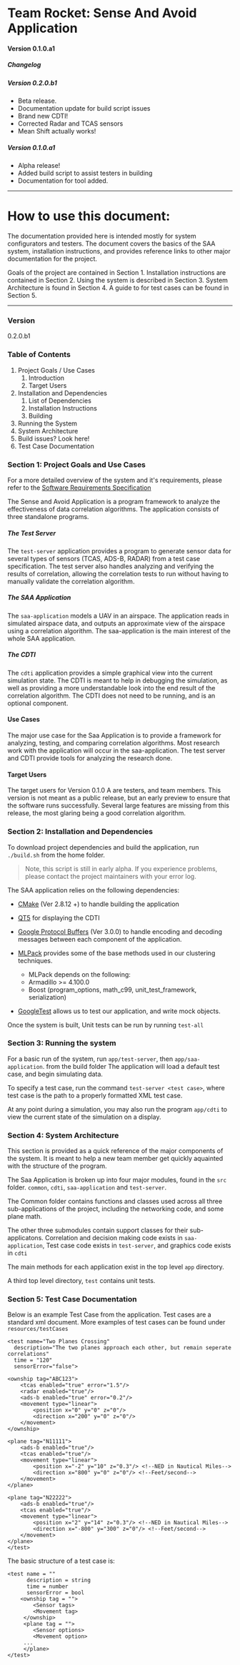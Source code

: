 # Team Rocket: Sense And Avoid Application
#### Version 0.1.0.a1

##### Changelog
##### Version 0.2.0.b1
- Beta release.
- Documentation update for build script issues
- Brand new CDTI!
- Corrected Radar and TCAS sensors
- Mean Shift actually works!
##### Version 0.1.0.a1
- Alpha release! 
- Added build script to assist testers in building
- Documentation for tool added.

***

# How to use this document:
The documentation provided here is intended mostly for system configurators and testers. The document covers the basics of the SAA system, installation instructions, and provides reference links to other major documentation for the project.

Goals of the project are contained in Section 1. Installation instructions are contained in Section 2. Using the system is described in Section 3. System Architecture is found in Section 4. A guide to for test cases can be found in Section 5.

*****
### Version
0.2.0.b1

### Table of Contents
1. Project Goals / Use Cases
    1. Introduction
    2. Target Users
2. Installation and Dependencies
    1. List of Dependencies
    2. Installation Instructions
    3. Building 
3. Running the System
4. System Architecture
5. Build issues? Look here!
6. Test Case Documentation

### Section 1: Project Goals and Use Cases
For a more detailed overview of the system and it's requirements, please refer to the [Software Requirements Specification][SRS]

The Sense and Avoid Application is a program framework to analyze the effectiveness of data correlation algorithms. The application consists of three standalone programs.

##### The Test Server
The ```test-server``` application provides a program to generate sensor data for several types of sensors (TCAS, ADS-B, RADAR) from a test case specification. The test server also handles analyzing and verifying the results of correlation, allowing the correlation tests to run without having to manually validate the correlation algorithm.

##### The SAA Application
The ```saa-application``` models a UAV in an airspace. The application reads in simulated airspace data, and outputs an approximate view of the airspace using a correlation algorithm. The saa-application is the main interest of the whole SAA application.

##### The CDTI
The ```cdti``` application provides a simple graphical view into the current simulation state. The CDTI is meant to help in debugging the simulation, as well as providing a more understandable look into the end result of the correlation algorithm. The CDTI does not need to be running, and is an optional component.

#### Use Cases
The major use case for the Saa Application is to provide a framework for analyzing, testing, and comparing correlation algorithms. Most research work with the application will occur in the saa-application. The test server and CDTI provide tools for analyzing the research done.

#### Target Users
The target users for Version 0.1.0 A are testers, and team members. This version is not meant as a public release, but an early preview to ensure that the software runs successfully. Several large features are missing from this release, the most glaring being a good correlation algorithm.

### Section 2: Installation and Dependencies 
To download project dependencies and build the application, run ```./build.sh``` from the home folder.

 > Note, this script is still in early alpha. If you experience problems, please contact the project maintainers with your error log.
 
The SAA application relies on the following dependencies:

* [CMake][cmake] (Ver 2.8.12 +) to handle building the application
* [QT5][qt] for displaying the CDTI
* [Google Protocol Buffers][protobuf] (Ver 3.0.0) to handle encoding and decoding messages between each component of the application.
* [MLPack][mlpack] provides some of the base methods used in our clustering techniques.
   *   MLPack depends on the following:
   *    Armadillo     >= 4.100.0
   *    Boost (program_options, math_c99, unit_test_framework, serialization)
  
* [GoogleTest][gtest] allows us to test our application, and write mock objects.

 Once the system is built, Unit tests can be run by running ```test-all```

### Section 3: Running the system
 
 For a basic run of the system, run ```app/test-server```, then ```app/saa-application```. from the build folder The application will load a default test case, and begin simulating data.
 
 To specify a test case, run the command ```test-server <test case>```, where test case is the path to a properly formatted XML test case. 
 
 At any point during a simulation, you may also run the program ```app/cdti``` to view the current state of the simulation on a display.
 
### Section 4: System Architecture
 This section is provided as a quick reference of the major components of the system. It is meant to help a new team member get quickly aquainted with the structure of the program.

The Saa Application is broken up into four major modules, found in the ```src``` folder. ```common```, ```cdti```, ```saa-application``` and ```test-server```.

The Common folder contains functions and classes used across all three sub-applications of the project, including the networking code, and some plane math.

The other three submodules contain support classes for their sub-applicatons. Correlation and decision making code exists in  ```saa-application```, Test case code exists in ```test-server```, and graphics code exists in ```cdti```

The main methods for each application exist in the top level ```app``` directory.

A third top level directory, ```test``` contains unit tests.

### Section 5: Test Case Documentation
Below is an example Test Case from the application. Test cases are a standard xml document. More examples of test cases can be found under ```resources/testCases```


    <test name="Two Planes Crossing"
      description="The two planes approach each other, but remain seperate correlations"
      time = "120"
      sensorError="false">

    <ownship tag="ABC123">
        <tcas enabled="true" error="1.5"/>
        <radar enabled="true"/>
        <ads-b enabled="true" error="0.2"/>
        <movement type="linear">
            <position x="0" y="0" z="0"/>
            <direction x="200" y="0" z="0"/>
        </movement>
    </ownship>
    
    <plane tag="N11111">
        <ads-b enabled="true"/>
        <tcas enabled="true"/>
        <movement type="linear">
            <position x="-2" y="10" z="0.3"/> <!--NED in Nautical Miles-->
            <direction x="800" y="0" z="0"/> <!--Feet/second-->
        </movement>
    </plane>
    
    <plane tag="N22222">
        <ads-b enabled="true"/>
        <tcas enabled="true"/>
        <movement type="linear">
            <position x="2" y="14" z="0.3"/> <!--NED in Nautical Miles-->
            <direction x="-800" y="300" z="0"/> <!--Feet/second-->
        </movement>
    </plane>
    </test>

The basic structure of a test case is:

    <test name = ""
          description = string
          time = number
          sensorError = bool
        <ownship tag = "">
            <Sensor tags>
            <Movement tag>
         </ownship>
         <plane tag = "">
            <Sensor options>
            <Movement option>
         ...
         </plane>
    </test>


 
 
 

 
 
 






[SRS]:[https://docs.google.com/viewer?a=v&pid=sites&srcid=ZGVmYXVsdGRvbWFpbnxzZWNhcHN0b25lMTUxNmdhfGd4OjQwZjA0YTk4YmEwYjI1YzU]
[cmake]:(www.cmake.org)
[qt]:(http://www.qt.io/)
[protobuf]:(https://github.com/google/protobuf)
[mlpack]:(https://github.com/mlpack/mlpack)
[gtest]:(https://github.com/google/googletest)